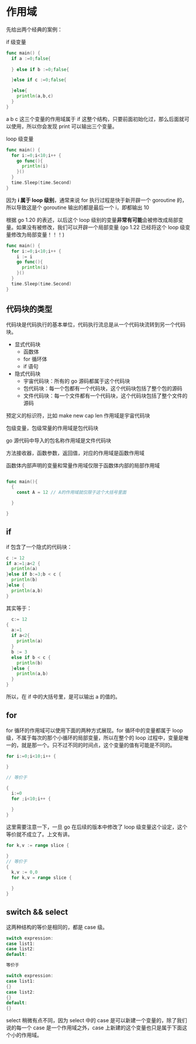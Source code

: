 <!--
 * @Author: shgopher shgopher@gmail.com
 * @Date: 2022-11-28 01:33:50
 * @LastEditors: shgopher shgopher@gmail.com
 * @LastEditTime: 2024-02-08 22:30:10
 * @FilePath: /GOFamily/基础/作用域/README.md
 * @Description: 
 * 
 * Copyright (c) 2023 by shgopher shgopher@gmail.com, All Rights Reserved. 
-->
# 作用域

先给出两个经典的案例：

if 级变量
```go
func main() {
  if a :=0;false{
  
  } else if b :=0;false{

  }else if c :=0;false{

  }else{
    println(a,b,c)
  }
}
```
a b c 这三个变量的作用域属于 if 这整个结构，只要前面初始化过，那么后面就可以使用，所以你会发现 print 可以输出三个变量。

loop 级变量
```go
func main() {
  for i:=0;i<10;i++ {
    go func(){
      println(i)
    }()
  }
  time.Sleep(time.Second)
}
```
因为 **i 属于 loop 级别**，通常来说 for 执行过程是快于新开辟一个 goroutine 的，所以导致这是个 goroutine 输出的都是最后一个 i，即都输出 10

根据 go 1.20 的表述，以后这个 loop 级别的变量**非常有可能**会被修改成局部变量。如果没有被修改，我们可以开辟一个局部变量 (go 1.22 已经将这个 loop 级变量修改为局部变量！！！)

```go
func main() {
  for i:=0;i<10;i++ {
    i := i
    go func(){
      println(i)
    }()
  }
  time.Sleep(time.Second)
}
```
## 代码块的类型
代码块是代码执行的基本单位，代码执行流总是从一个代码块流转到另一个代码块。

- 显式代码块
  - 函数体
  - for 循环体
  - if 语句
- 隐式代码块
  - 宇宙代码块：所有的 go 源码都属于这个代码块
  - 包代码块：每一个包都有一个代码块，这个代码块包括了整个包的源码
  - 文件代码块：每一个文件都有一个代码块，这个代码块包括了整个文件的源码
  
预定义的标识符，比如 make new cap len 作用域是宇宙代码块

包级变量，包级常量的作用域是包代码块

go 源代码中导入的包名称作用域是文件代码块

方法接收器，函数参数，返回值，对应的作用域是函数作用域

函数体内部声明的变量和常量作用域仅限于函数体内部的局部作用域
```go

func main(){
  {
    const A = 12 // A的作用域就仅限于这个大括号里面

  }

}
```
## if
if 包含了一个隐式的代码块：
```go
c := 12
if a:=1;a<2 {
  println(a)
}else if b:=3;b < c {
  println(b)
}else {
  println(a,b)
}
```
其实等于：
```go
  c:= 12
{
  a:=1
  if a<2{
    println(a)
  }
  b := 3
  else if b < c {
    println(b)
  }else {
    println(a,b)
  }
}
```

所以，在 if 中的大括号里，是可以输出 a 的值的。
## for
for 循环的作用域可以使用下面的两种方式展现。for 循环中的变量都属于 loop 级，不属于每次的那个小循环的局部变量，所以在整个的 loop 过程中，变量是唯一的，就是那一个。只不过不同的时间点，这个变量的值有可能是不同的。

```go
for i:=0;i<10;i++ {

}

// 等价于

{
  i:=0
  for ;i<10;i++ {

  }
}
```
这里需要注意一下，一旦 go 在后续的版本中修改了 loop 级变量这个设定，这个等价就不成立了。上文有讲。

```go
for k,v := range slice {

}
// 等价于
{
  k,v := 0,0
  for k,v = range slice {

  }
}
```
## switch && select
这两种结构的等价是相同的，都是 case 级。

```go
switch expression:
case list1:
case list2:
default:

等价于

switch expression:
case list1:
{}
case list2:
{}
default:
{}
```
select 稍微有点不同，因为 select 中的 case 是可以新建一个变量的，除了我们说的每一个 case 是一个作用域之外，case 上新建的这个变量也只是属于下面这个小的作用域。